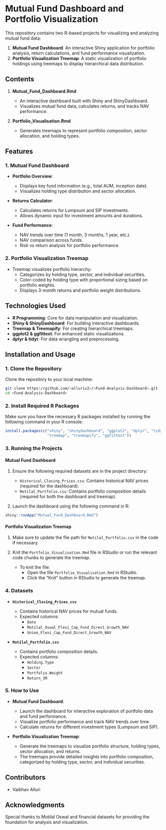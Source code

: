 
# Mutual Fund Dashboard and Portfolio Visualization

This repository contains two R-based projects for visualizing and analyzing mutual fund data:

1. **Mutual Fund Dashboard**: An interactive Shiny application for portfolio analysis, return calculations, and fund performance visualization.
2. **Portfolio Visualization Treemap**: A static visualization of portfolio holdings using treemaps to display hierarchical data distribution.

## Contents

1. **Mutual_Fund_Dashboard.Rmd**
   - An interactive dashboard built with Shiny and ShinyDashboard.
   - Visualizes mutual fund data, calculates returns, and tracks NAV performance.
   
2. **Portfolio_Visualisation.Rmd**
   - Generates treemaps to represent portfolio composition, sector allocation, and holding types.

## Features

### 1. Mutual Fund Dashboard
- **Portfolio Overview**:
   - Displays key fund information (e.g., total AUM, inception date).
   - Visualizes holding type distribution and sector allocation.
  
- **Returns Calculator**:
   - Calculates returns for Lumpsum and SIP investments.
   - Allows dynamic input for investment amounts and durations.
  
- **Fund Performance**:
   - NAV trends over time (1 month, 3 months, 1 year, etc.).
   - NAV comparison across funds.
   - Risk vs return analysis for portfolio performance.

### 2. Portfolio Visualization Treemap
- Treemap visualizes portfolio hierarchy:
   - Categorizes by holding type, sector, and individual securities.
   - Color-coded by holding type with proportional sizing based on portfolio weights.
   - Displays 3-month returns and portfolio weight distributions.

## Technologies Used
- **R Programming**: Core for data manipulation and visualization.
- **Shiny & ShinyDashboard**: For building interactive dashboards.
- **Treemap & Treemapify**: For creating hierarchical treemaps.
- **ggplot2 & ggfittext**: For enhanced static visualizations.
- **dplyr & tidyr**: For data wrangling and preprocessing.

## Installation and Usage

### 1. Clone the Repository
Clone the repository to your local machine:
```bash
git clone https://github.com/<alluriv2>/<Fund-Analysis-Dashboard>.git
cd <Fund-Analysis-Dashboard>
```

### 2. Install Required R Packages
Make sure you have the necessary R packages installed by running the following command in your R console:
```r
install.packages(c("shiny", "shinydashboard", "ggplot2", "dplyr", "tidyr", "plotly", 
                   "treemap", "treemapify", "ggfittext"))
```

### 3. Running the Projects

#### Mutual Fund Dashboard
1. Ensure the following required datasets are in the project directory:
   - `Historical_Closing_Prices.csv`: Contains historical NAV prices (required for the dashboard).
   - `Motilal_Portfolio.csv`: Contains portfolio composition details (required for both the dashboard and treemap).

2. Launch the dashboard using the following command in R:
```r
shiny::runApp("Mutual_Fund_Dashboard.Rmd")
```

#### Portfolio Visualization Treemap
1. Make sure to update the file path for `Motilal_Portfolio.csv` in the code if necessary.

2. Knit the `Portfolio_Visualisation.Rmd` file in RStudio or run the relevant code chunks to generate the treemap.

   - To knit the file:
     - Open the file `Portfolio_Visualisation.Rmd` in RStudio.
     - Click the "Knit" button in RStudio to generate the treemap.

### 4. Datasets

- **`Historical_Closing_Prices.csv`**
   - Contains historical NAV prices for mutual funds.
   - Expected columns:
     - `Date`
     - `Motilal_Oswal_Flexi_Cap_Fund_Direct_Growth_NAV`
     - `Union_Flexi_Cap_Fund_Direct_Growth_NAV`

- **`Motilal_Portfolio.csv`**
   - Contains portfolio composition details.
   - Expected columns:
     - `Holding.Type`
     - `Sector`
     - `Portfolio.Weight`
     - `Return_3M`

### 5. How to Use

- **Mutual Fund Dashboard**: 
   - Launch the dashboard for interactive exploration of portfolio data and fund performance.
   - Visualize portfolio performance and track NAV trends over time.
   - Calculate returns for different investment types (Lumpsum and SIP).
   
- **Portfolio Visualization Treemap**: 
   - Generate the treemaps to visualize portfolio structure, holding types, sector allocation, and returns.
   - The treemaps provide detailed insights into portfolio composition, categorized by holding type, sector, and individual securities.

## Contributors
- Vaibhav Alluri

## Acknowledgments

Special thanks to Motilal Oswal and financial datasets for providing the foundation for analysis and visualization.


